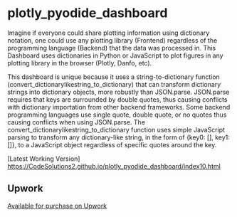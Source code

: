 # plotly_pyodide_dashboard

Imagine if everyone could share plotting information using dictionary notation, one could use any plotting library (Frontend) regardless of the programming language (Backend) that the data was processed in. This Dashboard uses dictionaries in Python or JavaScript to plot figures in any plotting library in the browser (Plotly, Danfo, etc).

This dashboard is unique because it uses a string-to-dictionary function (convert_dictionarylikestring_to_dictionary) that can transform dictionary strings into dictionary objects, more robustly than JSON.parse. JSON.parse requires that keys are surrounded by double quotes, thus causing conflicts with dictionary importation from other backend frameworks. Some backend programming languages use single quote, double quote, or no quotes thus causing conflicts when using JSON.parse. The convert_dictionarylikestring_to_dictionary function uses simple JavaScript parsing to transform any dictionary-like string, in the form of {key0: [], key1: []}, to a JavaScript object regardless of specific quotes around the key. 

[Latest Working Version] https://CodeSolutions2.github.io/plotly_pyodide_dashboard/index10.html


## Upwork
[Available for purchase on Upwork](https://www.upwork.com/services/product/development-it-frontend-js-dashboard-with-python-js-backend-dictionary-string-organization-1783176512136783700)
